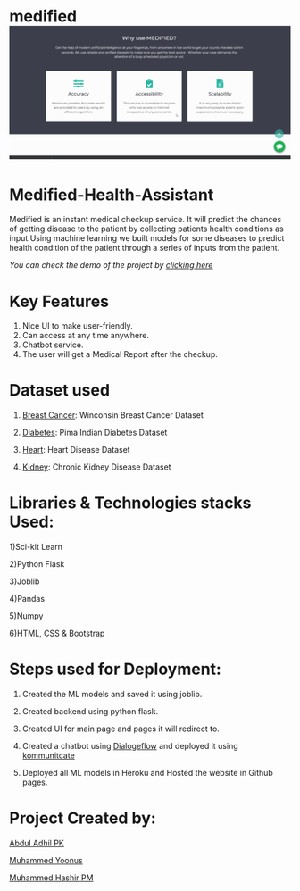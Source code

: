 # medified![](demo.gif)

# Medified-Health-Assistant
Medified is an instant medical checkup service. It will predict the chances of getting disease to the patient by collecting patients health conditions as input.Using machine learning we built models for some diseases to predict health condition of the patient through a series of inputs from the patient.

*You can check the demo of the project by [clicking here](https://yoonus47.github.io/Medified/)*

# Key Features
1) Nice UI to make user-friendly.
2) Can access at any time anywhere.
3) Chatbot service.
4) The user will get a Medical Report after the checkup.

# Dataset used
1) [Breast Cancer](https://www.kaggle.com/uciml/breast-cancer-wisconsin-data): Winconsin Breast Cancer Dataset

2) [Diabetes](https://www.kaggle.com/uciml/pima-indians-diabetes-database): Pima Indian Diabetes Dataset

3) [Heart](https://www.kaggle.com/ronitf/heart-disease-uci): Heart Disease Dataset

4) [Kidney](https://www.kaggle.com/mansoordaku/ckdisease): Chronic Kidney Disease Dataset


# Libraries & Technologies stacks Used:
1)Sci-kit Learn

2)Python Flask

3)Joblib

4)Pandas

5)Numpy

6)HTML, CSS & Bootstrap

# Steps used for Deployment:
1) Created the ML models and saved it using joblib.

2) Created backend using python flask.

3) Created UI for main page and pages it will redirect to.

5) Created a chatbot using  [Dialogeflow](https://dialogflow.cloud.google.com/) and deployed it using [kommunitcate](https://www.kommunicate.io/product/dialogflow-integration)

5) Deployed all ML models in Heroku and Hosted the website in Github pages.

# Project Created by:
  [Abdul Adhil PK](adhilcodes.me)        
  
  [Muhammed Yoonus](yoonus47.github.io/Portfolio/)
  
  [Muhammed Hashir PM](hashirpm.github.io/)
 

